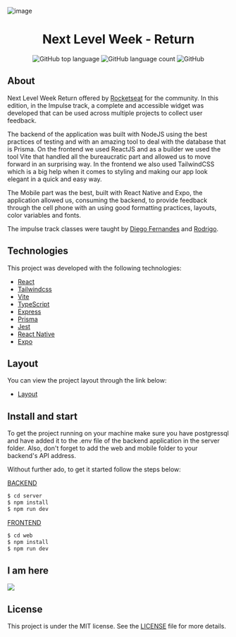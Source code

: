 ![image](https://user-images.githubusercontent.com/71537090/167278997-56d6c6a9-e477-4910-b512-23feb2fff54f.png)

<h1 align="center">Next Level Week - Return</h1>

<p align="center" margin-top="25px" >
  <img alt="GitHub top language" src="https://img.shields.io/github/languages/top/julesnegri/nlw-return?color=orange">

  <img alt="GitHub language count" src="https://img.shields.io/github/languages/count/julesnegri/nlw-return?color=orange">

  <img alt="GitHub" src="https://img.shields.io/github/license/julesnegri/nlw-return?color=orange">
</p>

## About

Next Level Week Return offered by [Rocketseat](https://rocketseat.com.br) for the community. In this edition, in the Impulse track, a complete and accessible widget was developed that can be used across multiple projects to collect user feedback.

The backend of the application was built with NodeJS using the best practices of testing and with an amazing tool to deal with the database that is Prisma.
On the frontend we used ReactJS and as a builder we used the tool Vite that handled all the bureaucratic part and allowed us to move forward in an
surprising way. In the frontend we also used TailwindCSS which is a big help when it comes to styling and making our app look elegant in a quick and easy way.

The Mobile part was the best, built with React Native and Expo, the application allowed us, consuming the backend, to provide feedback through the cell phone with an 
using good formatting practices, layouts, color variables and fonts.

The impulse track classes were taught by [Diego Fernandes](https://github.com/diego3g) and [Rodrigo](https://github.com/rodrigorgtic).

## Technologies

This project was developed with the following technologies:

- [React](https://reactjs.org)
- [Tailwindcss](https://tailwindcss.com)
- [Vite](https://vitejs.dev)
- [TypeScript](https://www.typescriptlang.org)
- [Express](https://expressjs.com/pt-br)
- [Prisma](https://www.prisma.io)
- [Jest](https://jestjs.io)
- [React Native](https://reactnative.dev/)
- [Expo](https://expo.dev/)

## Layout

You can view the project layout through the link below:

- [Layout](https://www.figma.com/community/file/1102912516166573468/Feedback-Widget)

## Install and start

To get the project running on your machine make sure you have postgressql and have added it to the .env file of the backend application in the server folder.
Also, don't forget to add the web and mobile folder to your backend's API address.

Without further ado, to get it started follow the steps below:

[BACKEND](https://github.com/julesnegri/nlw-return/tree/main/server)
```sh
$ cd server
$ npm install
$ npm run dev
```

[FRONTEND](https://github.com/julesnegri/nlw-return/tree/main/web)
```sh
$ cd web
$ npm install
$ npm run dev
```

<!--
[MOBILE](https://github.com/viniciusanchieta/nlw-return/tree/main/mobile)
```sh
$ cd mobile
$ npm install
$ npm run start

# After that scan the QR code in your Expo application 
```
-->
## I am here

<a href="https://www.linkedin.com/in/julesnegri/" target="_blank"><img src="https://img.shields.io/badge/-LinkedIn-%230077B5?style=for-the-badge&logo=linkedin&logoColor=white" target="_blank"></a>

## License

This project is under the MIT license. See the [LICENSE](LICENSE) file for more details.
